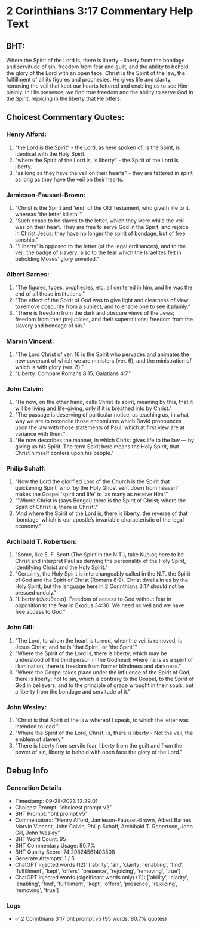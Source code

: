 # 2 Corinthians 3:17 Commentary Help Text

## BHT:
Where the Spirit of the Lord is, there is liberty - liberty from the bondage and servitude of sin, freedom from fear and guilt, and the ability to behold the glory of the Lord with an open face. Christ is the Spirit of the law, the fulfillment of all its figures and prophecies. He gives life and clarity, removing the veil that kept our hearts fettered and enabling us to see Him plainly. In His presence, we find true freedom and the ability to serve God in the Spirit, rejoicing in the liberty that He offers.

## Choicest Commentary Quotes:
### Henry Alford:
1. "the Lord is the Spirit" - the Lord, as here spoken of, is the Spirit, is identical with the Holy Spirit.
2. "where the Spirit of the Lord is, is liberty" - the Spirit of the Lord is liberty.
3. "as long as they have the veil on their hearts" - they are fettered in spirit as long as they have the veil on their hearts.

### Jamieson-Fausset-Brown:
1. "Christ is the Spirit and 'end' of the Old Testament, who giveth life to it, whereas 'the letter killeth'." 
2. "Such cease to be slaves to the letter, which they were while the veil was on their heart. They are free to serve God in the Spirit, and rejoice in Christ Jesus: they have no longer the spirit of bondage, but of free sonship."
3. "'Liberty' is opposed to the letter (of the legal ordinances), and to the veil, the badge of slavery: also to the fear which the Israelites felt in beholding Moses' glory unveiled."

### Albert Barnes:
1. "The figures, types, prophecies, etc. all centered in him, and he was the end of all those institutions."
2. "The effect of the Spirit of God was to give light and clearness of view; to remove obscurity from a subject, and to enable one to see it plainly."
3. "There is freedom from the dark and obscure views of the Jews; freedom from their prejudices, and their superstitions; freedom from the slavery and bondage of sin."

### Marvin Vincent:
1. "The Lord Christ of ver. 16 is the Spirit who pervades and animates the new covenant of which we are ministers (ver. 6), and the ministration of which is with glory (ver. 8)."
2. "Liberty. Compare Romans 8:15; Galatians 4:7."

### John Calvin:
1. "He now, on the other hand, calls Christ its spirit, meaning by this, that it will be living and life-giving, only if it is breathed into by Christ."
2. "The passage is deserving of particular notice, as teaching us, in what way we are to reconcile those encomiums which David pronounces upon the law with those statements of Paul, which at first view are at variance with them."
3. "He now describes the manner, in which Christ gives life to the law — by giving us his Spirit. The term Spirit here means the Holy Spirit, that Christ himself confers upon his people."

### Philip Schaff:
1. "Now the Lord the glorified Lord of the Church is the Spirit that quickening Spirit, who 'by the Holy Ghost sent down from heaven' makes the Gospel 'spirit and life' to 'as many as receive Him'." 
2. "'Where Christ is (says Bengel) there is the Spirit of Christ; where the Spirit of Christ is, there is Christ'." 
3. "And where the Spirit of the Lord is, there is liberty, the reverse of that 'bondage' which is our apostle’s invariable characteristic of the legal economy."

### Archibald T. Robertson:
1. "Some, like E. F. Scott (The Spirit in the N.T.), take Κυριος here to be Christ and interpret Paul as denying the personality of the Holy Spirit, identifying Christ and the Holy Spirit."
2. "Certainly, the Holy Spirit is interchangeably called in the N.T. the Spirit of God and the Spirit of Christ (Romans 8:9). Christ dwells in us by the Holy Spirit, but the language here in 2 Corinthians 3:17 should not be pressed unduly."
3. "Liberty (ελευθερια). Freedom of access to God without fear in opposition to the fear in Exodus 34:30. We need no veil and we have free access to God."

### John Gill:
1. "The Lord, to whom the heart is turned, when the veil is removed, is Jesus Christ; and he is 'that Spirit,' or 'the Spirit'."
2. "Where the Spirit of the Lord is, there is liberty; which may be understood of the third person in the Godhead; where he is as a spirit of illumination, there is freedom from former blindness and darkness."
3. "Where the Gospel takes place under the influence of the Spirit of God, there is liberty; not to sin, which is contrary to the Gospel, to the Spirit of God in believers, and to the principle of grace wrought in their souls; but a liberty from the bondage and servitude of it."

### John Wesley:
1. "Christ is that Spirit of the law whereof I speak, to which the letter was intended to lead."
2. "Where the Spirit of the Lord, Christ, is, there is liberty - Not the veil, the emblem of slavery."
3. "There is liberty from servile fear, liberty from the guilt and from the power of sin, liberty to behold with open face the glory of the Lord."


## Debug Info
### Generation Details
- Timestamp: 09-28-2023 12:29:01
- Choicest Prompt: "choicest prompt v2"
- BHT Prompt: "bht prompt v5"
- Commentators: "Henry Alford, Jamieson-Fausset-Brown, Albert Barnes, Marvin Vincent, John Calvin, Philip Schaff, Archibald T. Robertson, John Gill, John Wesley"
- BHT Word Count: 95
- BHT Commentary Usage: 80.7%
- BHT Quality Score: 74.29824561403508
- Generate Attempts: 1 / 5
- ChatGPT injected words (12):
	['ability', 'an', 'clarity', 'enabling', 'find', 'fulfillment', 'kept', 'offers', 'presence', 'rejoicing', 'removing', 'true']
- ChatGPT injected words (significant words only) (11):
	['ability', 'clarity', 'enabling', 'find', 'fulfillment', 'kept', 'offers', 'presence', 'rejoicing', 'removing', 'true']

### Logs
- ✅ 2 Corinthians 3:17 bht prompt v5 (95 words, 80.7% quotes)